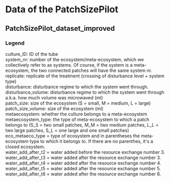 # Data of the PatchSizePilot

## PatchSizePilot_dataset_improved

### Legend

culture_ID: ID of the tube  
system_nr: number of the ecosystem/meta-ecosystem, which we collectively refer to as systems. Of course, if the system is a meta-ecosystem, the two connected patches will have the same system nr.   
replicate: replicate of the treatment (crossing of disturbance level + system type)  
disturbance: disturbance regime to which the system went through.  
disturbance_volume: disturbance regime to which the system went through a.k.a. how much volume was microwaved (ml)  
patch_size: size of the ecosystem (S = small, M = medium, L = large)  
patch_size_volume: size of the ecosystem (ml)  
metaecosystem: whether the culture belongs to a meta-ecosystem  
metaecosystem_type: the type of meta-ecosystem to which a patch belongs to (S_S = two small patches, M_M = two medium patches, L_L = two large patches, S_L = one large and one small patches)  
eco_metaeco_type = type of ecosystem and in parentheses the meta-ecosystem type to which it belongs to. If there are no parenthes, it's a closed ecosystem.   
water_add_after_t2 = water added before the resource exchange number 3.  
water_add_after_t3 = water added after the resource exchange number 3.    
water_add_after_t4 = water added after the resource exchange number 4. 	   
water_add_after_t5 = water added after the resource exchange number 5.   
water_add_after_t6 = water added after the resource exchange number 6.   